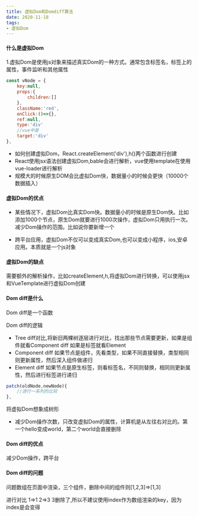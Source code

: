 ```yaml
---
title: 虚拟Dom和Domdiff算法
date: 2020-11-18
tags:
- 虚拟Dom
---
```


#### 什么是虚拟Dom

1.虚拟Dom是使用js对象来描述真实Dom的一种方式。通常包含标签名，标签上的属性，事件监听和其他属性

```javascript
const vNode = {
    key:null,
    props:{
        children:[]
    },
    className:'red',
    onClick:()=>{},
    ref:null,
    type:'div'
    //vue中是
    target:'div'
},
```

* 如何创建虚拟Dom，React.createElement('div'),h()两个函数进行创建
* React使用jsx语法创建虚拟Dom,bable会进行解析，vue使用template在使用vue-loader进行解析
* 规模大的时候原生DOM会比虚拟Dom快，数据量小的时候会更快（10000个数据插入）

#### 虚拟Dom的优点

* 某些情况下，虚拟Dom比真实Dom快。数据量小的时候是原生Dom快。比如添加1000个节点，原生Dom就要进行1000次操作，虚拟Dom只用执行一次。减少Dom操作的范围。比如说你要新增一个

* 跨平台应用，虚拟Dom不仅可以变成真实Dom,也可以变成小程序，ios,安卓应用。本质就是一个js对象

#### 虚拟Dom的缺点

需要额外的解析操作，比如createElement,h,将虚拟Dom进行转换，可以使用jsx和VueTemplate进行虚拟Dom创建

#### Dom diff是什么

Dom diff是一个函数

Dom diff的逻辑

* Tree diff对比,将新旧两棵树逐层进行对比，找出那些节点需要更新，如果是组件就看Component diff 如果是标签就看Element
* Component diff 如果节点是组件，先看类型，如果不同直接替换，类型相同则更新属性，然后深入组件做递归
* Element diff 如果节点是原生标签，则看标签名，不同则替换，相同则更新属性，然后进行标签进行递归

```javascript
patch(oldNode,newNode){
    //进行一系列的比较
},
```

将虚拟Dom想象成树形

* 减少Dom操作次数，只改变虚拟Dom的属性，计算机是从左往右对比的。第一个hello变成world，第二个world会直接删除

#### Dom diff的优点

减少Dom操作，跨平台

#### Dom diff的问题

问题数组在页面中渲染，三个组件，删除中间的组件则[1,2,3]=>[1,3]

进行对比 1=>1 2=>3 3删除了,所以不建议使用index作为数组渲染的key，因为index是会变得